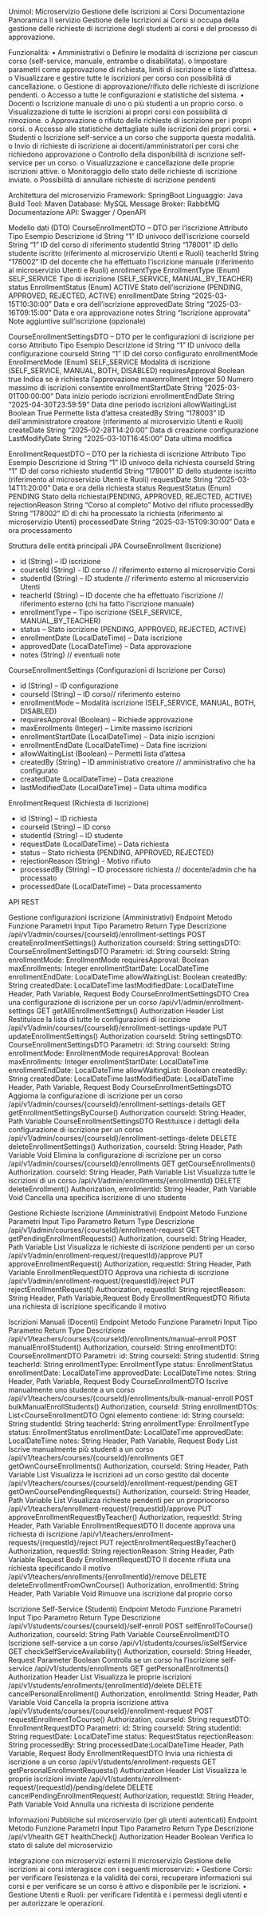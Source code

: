 Unimol: Microservizio Gestione delle Iscrizioni ai Corsi
Documentazione
Panoramica 
Il servizio Gestione delle Iscrizioni ai Corsi si occupa della gestione delle richieste di iscrizione degli studenti ai corsi e del processo di approvazione. 

Funzionalità:
•	Amministrativi
o	Definire le modalità di iscrizione per ciascun corso (self-service, manuale, entrambe o disabilitata).
o	Impostare parametri come approvazione di richiesta, limiti di iscrizione e liste d’attesa.
o	Visualizzare e gestire tutte le iscrizioni per corso con possibilità di cancellazione.
o	Gestione di approvazione/rifiuto delle richieste di iscrizione pendenti.
o	Accesso a tutte le configurazioni e statistiche del sistema.
•	Docenti
o	Iscrizione manuale di uno o più studenti a un proprio corso.
o	Visualizzazione di tutte le iscrizioni ai propri corsi con possibilità di rimozione.
o	Approvazione o rifiuto delle richieste di iscrizione per i propri corsi.
o	Accesso alle statistiche dettagliate sulle iscrizioni dei propri corsi.
•	Studenti
o	Iscrizione self-service a un corso che supporta questa modalità.
o	Invio di richieste di iscrizione ai docenti/amministratori per corsi che richiedono approvazione
o	Controllo della disponibilità di iscrizione self-service per un corso.
o	Visualizzazione e cancellazione delle proprie iscrizioni attive.
o	Monitoraggio dello stato delle richieste di iscrizione inviate.
o	Possibilità di annullare richieste di iscrizione pendenti

Architettura del microservizio
Framework: SpringBoot
Linguaggio: Java
Build Tool: Maven
Database: MySQL 
Message Broker: RabbitMQ
Documentazione API: Swagger / OpenAPI



Modello dati (DTO) 
CourseEnrollmentDTO – DTO per l’iscrizione
Attributo	Tipo	Esempio	Descrizione
id	String	“1”	ID univoco dell’iscrizione
courseId	String 	“1”	ID del corso di riferimento
studentId	String	“178001”	ID dello studente iscritto (riferimento al microservizio Utenti e Ruoli)
teacherId	String	“178002”	ID del docente che ha effettuato l’iscrizione manuale (riferimento al microservizio Utenti e Ruoli)
enrollmentType	EnrollmentType (Enum)	SELF_SERVICE	Tipo di iscrizione (SELF_SERVICE, MANUAL_BY_TEACHER)
status	EnrollmentStatus (Enum)	ACTIVE	Stato dell’iscrizione (PENDING, APPROVED, REJECTED, ACTIVE)
enrollmentDate	String	“2025-03-15T10:30:00”	Data e ora dell’iscrizione
approvedDate	String	“2025-03-16T09:15:00”	Data e ora approvazione
notes	String	“Iscrizione approvata”	Note aggiuntive sull’iscrizione (opzionale)

CourseEnrollmentSettingsDTO – DTO per le configurazioni di iscrizione per corso
Attributo	Tipo	Esempio	Descrizione
id	String	“1”	ID univoco della configurazione
courseId	String 	“1”	ID del corso configurato
enrollmentMode	EnrollmentMode (Enum)	SELF_SERVICE	Modalità di iscrizione (SELF_SERVICE, MANUAL, BOTH, DISABLED)
requiresApproval	Boolean	true	Indica se è richiesta l’approvazione
maxenrollment	Integer	50	Numero massimo di iscrizioni consentite
enrollmentStartDate	String	“2025-03-01T00:00:00”	Data inizio periodo iscrizioni
enrollmentEndDate	String	“2025-04-30T23:59:59”	Data dine periodo iscrizioni
allowWaitingList	Boolean	True	Permette lista d’attesa
createdBy	String	“178003”	ID dell'amministratore creatore (riferimento al microservizio Utenti e Ruoli)
createDate	String	“2025-02-28T14:20:00”	Data di creazione configurazione
LastModifyDate	String	“2025-03-10T16:45:00”	Data ultima modifica

EnrollmentRequestDTO – DTO per la richiesta di iscrizione
Attributo	Tipo	Esempio	Descrizione
id	String	“1”	ID univoco della richiesta
courseId	String 	“1"	ID del corso richiesto
studentId	String	“178001”	ID dello studente iscritto (riferimento al microservizio Utenti e Ruoli)
requestDate	String	“2025-03-14T11:20:00”	Data e ora della richiesta
status	RequestStatus (Enum)	PENDING	Stato della richiesta(PENDING, APPROVED, REJECTED, ACTIVE)
rejectionReason	String	“Corso al completo”	Motivo del rifiuto
processedBy	String	“178002”	ID di chi ha processato la richiesta (riferimento al microservizio Utenti)
processedDate	String	“2025-03-15T09:30:00”	Data e ora processamento


Struttura delle entità principali JPA
CourseEnrollment (Iscrizione)
- id (String) – ID iscrizione
- courseId (String) - ID corso // riferimento esterno al microservizio Corsi 
- studentId (String) – ID studente // riferimento esterno al microservizio Utenti 
- teacherId (String) – ID docente che ha effettuato l’iscrizione // riferimento esterno (chi ha fatto l'iscrizione manuale) 
- enrollmentType – Tipo iscrizione (SELF_SERVICE, MANUAL_BY_TEACHER) 
- status – Stato iscrizione (PENDING, APPROVED, REJECTED, ACTIVE) 
- enrollmentDate (LocalDateTime) – Data iscrizione
- approvedDate (LocalDateTime) – Data approvazione
- notes (String) // eventuali note

CourseEnrollmentSettings (Configurazioni di Iscrizione per Corso)
- id (String) – ID configurazione
- courseId (String) – ID corso// riferimento esterno 
- enrollmentMode – Modalità iscrizione (SELF_SERVICE, MANUAL, BOTH, DISABLED) 
- requiresApproval (Boolean) – Richiede approvazione
- maxEnrollments (Integer) – Limite massimo iscrizioni
- enrollmentStartDate (LocalDateTime) – Data inizio iscrizioni
- enrollmentEndDate (LocalDateTime) – Data fine iscrizioni
- allowWaitingList (Boolean) – Permetti lista d’attesa
- createdBy (String) – ID amministrativo creatore // amministrativo che ha configurato 
- createdDate (LocalDateTime) – Data creazione
- lastModifiedDate (LocalDateTime) – Data ultima modifica

EnrollmentRequest (Richiesta di Iscrizione)
- id (String) – ID richiesta
- courseId (String) – ID corso
- studentId (String) – ID studente
- requestDate (LocalDateTime) – Data richiesta
- status – Stato richiesta (PENDING, APPROVED, REJECTED) 
- rejectionReason (String) - Motivo rifiuto
- processedBy (String) – ID processore richiesta // docente/admin che ha processato 
- processedDate (LocalDateTime) – Data processamento


API REST 

Gestione configurazioni iscrizione (Amministrativi)
Endpoint	Metodo	Funzione	Parametri Input	Tipo Parametro	Return Type	Descrizione
/api/v1/admin/courses/{courseId}/enrollment-settings	POST	createEnrollmentSettings()	Authorization
courseId: String
settingsDTO: CourseEnrollmentSettingsDTO
Parametri:
id: String 
courseId: String
enrollmentMode: EnrollmentMode
requiresApproval: Boolean
maxEnrollments: Integer
enrollmentStartDate: LocalDateTime
enrollmentEndDate: LocalDateTime
allowWaitingList: Boolean
createdBy: String
createdDate: LocalDateTime
lastModifiedDate: LocalDateTime	Header, Path Variable, Request Body	CourseEnrollmentSettingsDTO	Crea una configurazione di iscrizione per un corso
/api/v1/admin/enrollment-settings	GET	getAllEnrollmentSettings()	Authorization	Header	List<CourseEnrollmentSettingsDTO>	Restituisce la lista di tutte le configurazioni di iscrizione
/api/v1/admin/courses/{courseId}/enrollment-settings-update	PUT	updateEnrollmentSettings()	Authorization
courseId: String
settingsDTO: CourseEnrollmentSettingsDTO
Parametri:
id: String
courseId: String enrollmentMode: EnrollmentMode
requiresApproval: Boolean 
maxEnrollments: Integer
enrollmentStartDate: LocalDateTime
enrollmentEndDate: LocalDateTime allowWaitingList: Boolean
createdBy: String
createdDate: LocalDateTime lastModifiedDate: LocalDateTime	Header, Path Variable, Request Body	CourseEnrollmentSettingsDTO	Aggiorna la configurazione di iscrizione per un corso
/api/v1/admin/courses/{courseId}/enrollment-settings-details	GET	getEnrollmentSettingsByCourse()	Authorization
courseId: String	Header, Path Variable	CourseEnrollmentSettingsDTO	Restituisce i dettagli della configurazione di iscrizione per un corso
/api/v1/admin/courses/{courseId}/enrollment-settings-delete	DELETE	deleteEnrollmentSettings()	Authorization, courseId: String	Header, Path Variable	Void	Elimina la configurazione di iscrizione per un corso
/api/v1/admin/courses/{courseId}/enrollments	GET	getCourseEnrollments()	Authorization. courseId: String	Header, Path Variable	List<CourseEnrollmentDTO>	Visualizza tutte le iscrizioni di un corso
/api/v1/admin/enrollments/{enrollmentId}	DELETE	deleteEnrollment()	Authorization, enrollmentId: String	Header, Path Variable	Void	Cancella una specifica iscrizione di uno studente


Gestione Richieste Iscrizione (Amministrativi)
Endpoint	Metodo	Funzione	Parametri Input	Tipo Parametro	Return Type	Descrizione
/api/v1/admin/courses/{courseId}/enrollment-request	GET	getPendingEnrollmentRequests()	Authorization, courseId: String	Header, Path Variable	List<EnrollmentRequestDTO>	Visualizza le richieste di iscrizione pendenti per un corso
/api/v1/admin/enrollment-request/{requestId}/approve	PUT	approveEnrollmentRequest()	Authorization, requestId: String	Header, Path Variable	EnrollmentRequestDTO	Approva una richiesta di iscrizione
/api/v1/admin/enrollment-request/{requestId}/reject	PUT	rejectEnrollmentRequest()	Authorization, requestId: String
rejectReason: String	Header, Path Variable,Request Body	EnrollmentRequestDTO	Rifiuta una richiesta di iscrizione specificando il motivo


Iscrizioni Manuali (Docenti)
Endpoint	Metodo	Funzione	Parametri Input	Tipo Parametro	Return Type	Descrizione
/api/v1/teachers/courses/{courseId}/enrollments/manual-enroll	POST	manualEnrollStudent()	Authorization, courseId: String
enrollmentDTO: CourseEnrollmentDTO
Parametri:
id: String
courseId: String
studentId: String
teacherId: String
enrollmentType: EnrollmentType
status: EnrollmentStatus
enrollmentDate: LocalDateTime
approvedDate: LocalDateTime
notes: String	Header, Path Variable, Request Body	CourseEnrollmentDTO	Iscrive manualmente uno studente a un corso
/api/v1/teachers/courses/{courseId}/enrollments/bulk-manual-enroll	POST	bulkManualEnrollStudents()	Authorization, courseId: String
enrollmentDTOs: List<CourseEnrollmentDTO
Ogni elemento contiene:
id: String
courseId: String
studentId: String
teacherId: String
enrollmentType: EnrollmentType
status: EnrollmentStatus
enrollmentDate: LocalDateTime
approvedDate: LocalDateTime
notes: String	Header, Path Variable, Request Body	List<CourseEnrollmentDTO>	Iscrive manualmente più studenti a un corso
/api/v1/teachers/courses/{courseId}/enrollments	GET	getOwnCourseEnrollments()	Authorization, courseId: String	Header, Path Variable	List<CourseEnrollmentDTO>	Visualizza le iscrizioni ad un corso gestito dal docente
/api/v1/teachers/courses/{courseId}/enrollment-request/pending	GET	getOwnCoursePendingRequests()	Authorization, courseId: String	Header, Path Variable	List<EnrollmentRequestDTO>	Visualizza richieste pendenti per un propriocorso
/api/v1/teachers/enrollment-request/{requestId}/approve	PUT	approveEnrollmentRequestByTeacher()	Authorization, requestId: String	Header, Path Variable	EnrollmentRequestDTO	Il docente approva una richiesta di iscrizione
/api/v1/teachers/enrollment-requests/{requestId}/reject	PUT	rejectEnrollmentRequestByTeacher()	Authorization, requestId: String rejectionReason: String	Header, Path Variable
Request Body	EnrollmentRequestDTO	Il docente rifiuta una richiesta specificando il motivo
/api/v1/teachers/enrollments/{enrollmentId}/remove	DELETE	deleteEnrollmentFromOwnCourse()	Authorization, enrollmentId: String	Header, Path Variable	Void	Rimuove una iscrizione dal proprio corso

Iscrizione Self-Service (Studenti)
Endpoint	Metodo	Funzione	Parametri Input	Tipo Parametro	Return Type	Descrizione
/api/v1/students/courses/{courseId}/self-enroll	POST	selfEnrollToCourse()	Authorization, courseId: String	Path Variable	CourseEnrollmentDTO	Iscrizione self-service a un corso
/api/v1/students/courses/isSelfService	GET	checkSelfServiceAvailability()	Authorization, courseId: String	Header, Request Parameter	Boolean	Controlla se un corso ha l’iscrizione self-service
/api/v1/students/enrollments	GET	getPersonalEnrollments()	Authorization	Header	List<CourseEnrollmentDTO>	Visualizza le proprie iscrizioni
/api/v1/students/enrollments/{enrollmentId}/delete	DELETE	cancelPersonalEnrollment()	Authorization,
enrollmentId: String	Header, Path Variable	Void	Cancella la propria iscrizione attiva
/api/v1/students/courses/{courseId}/enrollment-request	POST	requestEnrollmentToCourse()	Authorization,
courseId: String
requestDTO: EnrollmentRequestDTO
Parametri:
id: String
courseId: String
studentId: String 
requestDate: LocalDateTime
status: RequestStatus
rejectionReason: String
processedBy: String
processedDate:LocalDateTime	Header, Path Variable, Request Body	EnrollmentRequestDTO	Invia una richiesta di iscrizione a un corso 
/api/v1/students/enrollment-requests	GET	getPersonalEnrollmentRequests()	Authorization	Header	List<EnrollmentRequestDTO>	Visualizza le proprie iscrizioni inviate
/api/v1/students/enrollment-request/{requestId}/pending/delete	DELETE	cancelPendingEnrollmentRequest(	Authorization,
requestId: String	Header, Path Variable	Void	Annulla una richiesta di iscrizione pendente

Informazioni Pubbliche sul microservizio (per gli utenti autenticati)
Endpoint	Metodo	Funzione	Parametri Input	Tipo Parametro	Return Type	Descrizione
/api/v1/health	GET	healthCheck()	Authorization	Header	Boolean	Verifica lo stato di salute del microservizio


Integrazione con microservizi esterni
Il microservizio Gestione delle iscrizioni ai corsi interagisce con i seguenti microservizi:
•	Gestione Corsi: per verificare l’esistenza e la validità dei corsi, recuperare informazioni sui corsi e per verificare se un corso è attivo e disponibile per le iscrizioni.
•	Gestione Utenti e Ruoli: per verificare l’identità e i permessi degli utenti e per autorizzare le operazioni.


